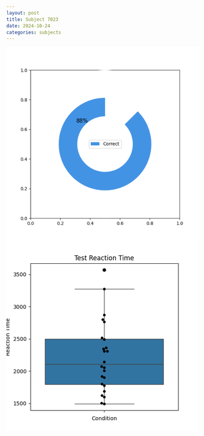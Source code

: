 ```yaml
---
layout: post
title: Subject 7023
date: 2024-10-24
categories: subjects
---
```


![](data/7023/run-14/7023_FN_acc_test.png)
![](data/7023/run-14/7023_FN_rt.png)
